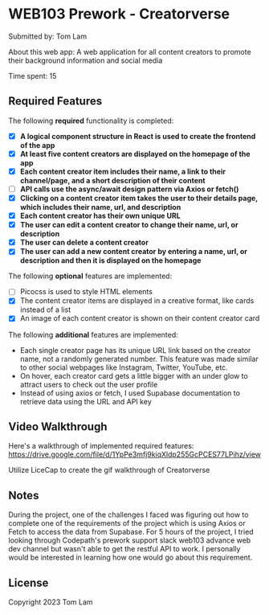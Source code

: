 # WEB103 Prework - Creatorverse

Submitted by: Tom Lam

About this web app: 
A web application for all content creators to promote their background information and social media

Time spent: 15

## Required Features

The following **required** functionality is completed:

- [X] **A logical component structure in React is used to create the frontend of the app**
- [X] **At least five content creators are displayed on the homepage of the app**
- [X] **Each content creator item includes their name, a link to their channel/page, and a short description of their content**
- [ ] **API calls use the async/await design pattern via Axios or fetch()**
- [X] **Clicking on a content creator item takes the user to their details page, which includes their name, url, and description**
- [X] **Each content creator has their own unique URL**
- [X] **The user can edit a content creator to change their name, url, or description**
- [X] **The user can delete a content creator**
- [X] **The user can add a new content creator by entering a name, url, or description and then it is displayed on the homepage**

The following **optional** features are implemented:

- [ ] Picocss is used to style HTML elements
- [X] The content creator items are displayed in a creative format, like cards instead of a list
- [X] An image of each content creator is shown on their content creator card

The following **additional** features are implemented:

- Each single creator page has its unique URL link based on the creator name, not a randomly generated number. This feature was made similar to other social
  webpages like Instagram, Twitter, YouTube, etc.
- On hover, each creator card gets a little bigger with an under glow to attract users to check out the user profile
- Instead of using axios or fetch, I used Supabase documentation to retrieve data using the URL and API key 
  

## Video Walkthrough

Here's a walkthrough of implemented required features:
https://drive.google.com/file/d/1YpPe3mfj9kiqXldp255GcPCES77LPihz/view


Utilize LiceCap to create the gif walkthrough of Creatorverse

## Notes
During the project, one of the challenges I faced was figuring out how to complete one of the requirements of the project which is using Axios or Fetch to access
the data from Supabase. For 5 hours of the project, I tried looking through Codepath's prework support slack web103 advance web dev channel but wasn't able to get the restful API to work. 
I personally would be interested in learning how one would go about this requirement.

## License

Copyright 2023 Tom Lam

